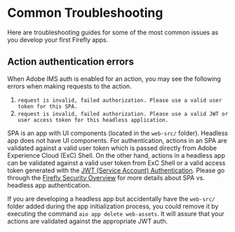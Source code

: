 # Common Troubleshooting

Here are troubleshooting guides for some of the most common issues as you develop your first Firefly apps.

## Action authentication errors

When Adobe IMS auth is enabled for an action, you may see the following errors when making requests to the action.
1. `request is invalid, failed authorization. Please use a valid user token for this SPA.`
2. `request is invalid, failed authorization. Please use a valid JWT or user access token for this headless application.`

SPA is an app with UI components (located in the `web-src/` folder). Headless app does not have UI components. For authentication, actions in an SPA are validated against a valid user token which is passed directly from Adobe Experience Cloud (ExC) Shell. On the other hand, actions in a headless app can be validated against a valid user token from ExC Shell or a valid access token generated with the [JWT (Service Account) Authentication](https://www.adobe.io/authentication/auth-methods.html#!AdobeDocs/adobeio-auth/master/JWT/JWT.md). Please go through the [Firefly Security Overview](../guides/security_overview.md) for more details about SPA vs. headless app authentication. 

If you are developing a headless app but accidentally have the `web-src/` folder added during the app initialization process, you could remove it by executing the command `aio app delete web-assets`. It will assure that your actions are validated against the appropriate JWT auth.